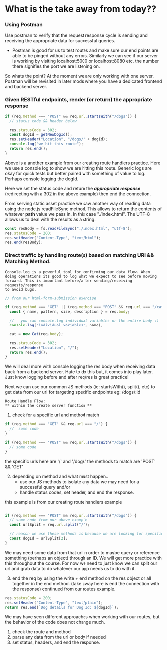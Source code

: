 # What is the take away from today??

### Using Postman

Use postman to verify that the request response cycle is sending and receiving the appropriate data for successful queries.

- Postman is good for us to test routes and make sure our end points are able to be pinged without any errors. Similarly we can see if our server is working by visiting localhost:5000 or localhost:8080 etc. the number there signifies the port we are listening on.

So whats the point? At the moment we are only working with one server. Postman will be revisited in later mods where you have a dedicated frontend and backend server.

### Given RESTful endpoints, render (or return) the appropriate response

```js
if (req.method === "POST" && req.url.startsWith("/dogs")) {
  // status code && header below

  res.statusCode = 302;
  const dogId = getNewDogId();
  res.setHeader("Location", "/dogs/" + dogId);
  console.log("we hit this route");
  return res.end();
}
```

Above is a another example from our creating route handlers practice. Here we use a console log to show we are hitting this route. Generic logs are okay for quick tests but better paired with something of value to log. Perhaps console logging the dogId.

Here we set the status code and return the **_appropriate response_** (redirecting with a 302 in the above example) then end the connection.

From serving static asset practice we saw another way of reading data using the node.js readFileSync method. This allows to return the contents of whatever **path** value we pass in. In this case "./index.html". The UTF-8 allows us to deal with the results as a string.

```js
const resBody = fs.readFileSync("./index.html", "utf-8");
res.statusCode = 200;
res.setHeader("Content-Type", "text/html");
res.end(resBody);
```

### Direct traffic by handling route(s) based on matching URl && Matching Method.


    Console.log is a powerful tool for confirming our data flow. When
    doing operations its good to log what we expect to see before moving forward. This is important before/after sending/receiving requests/response
    to avoid bugs.

```js
// from our html-form-submission exercise

if (req.method === "GET" || (req.method === "POST" && req.url === "/cat")) {
  const { name, pattern, size, description } = req.body;

  //   you can console.log individual variables or the entire body :)
  console.log("individual variables", name);

  cat = new Cat(req.body);

  res.statusCode = 302;
  res.setHeader("Location", "/");
  return res.end();
}
```

We will deal more with console logging the res body when receiving data back from a backend server. Hate to do this but, it comes into play later. Just know logging before and after req/res is great practice!


Next we can use our common JS methods (ie: startsWith(), split(), etc)
   to get data from our url for targeting specific endpoints
   eg: /dogs/:id


    Route Handle Flow:
    ** within the create server function **

1.  check for a specific url and method match

```js
if (req.method === "GET" && req.url === "/") {
  //  some code
}

if (req.method === "POST" && req.url.startsWith("/dogs")) {
  // some code
}
```

the specific urls here are '/' and '/dogs'
the methods to match are 'POST' && 'GET'

2. depending on method and what must happen..
    - use our JS methods to isolate any data we may need for
    a successful query
    and/or
    - handle status codes, set header, and end the response.

this example is from our creating route handlers example
```js

if (req.method === "POST" && req.url.startsWith("/dogs")) {
  // same code from our above example
  const urlSplit = req.url.split("/");

  // reason we use these methods is because we are looking for specific data to use later. In  this case an id :
  const dogId = urlSplit[2];
}
```

We may need some data from that url in order to maybe query or reference something (perhaps an object) through an ID.  We will get more practice with this throughout the course. For now we need to just know we can split our url and grab data to do whatever our app needs us to do with it. 

3. end the req by using the write + end method on the
  res object or all together in the end method.  (take away here is end the connection with the response)
  continued from our routes example. 
  ```js
  res.statusCode = 200;
  res.setHeader("Content-Type", "text/plain");
  return res.end(`Dog details for Dog Id: ${dogId}`);
  ```

We may have seen different approaches when working with our routes, but the behavior of the code does not change much. 
1. check the route and method
2. parse any data from the url or body if needed
3. set status, headers, and end the response. 





